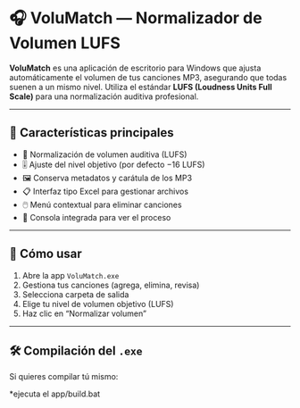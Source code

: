 # 🎧 VoluMatch — Normalizador de Volumen LUFS

**VoluMatch** es una aplicación de escritorio para Windows que ajusta automáticamente el volumen de tus canciones MP3, asegurando que todas suenen a un mismo nivel. Utiliza el estándar **LUFS (Loudness Units Full Scale)** para una normalización auditiva profesional.

---

## 🔑 Características principales

- 🎵 Normalización de volumen auditiva (LUFS)
- 🎚️ Ajuste del nivel objetivo (por defecto −16 LUFS)
- 🖼️ Conserva metadatos y carátula de los MP3
- 📋 Interfaz tipo Excel para gestionar archivos
- 🖱️ Menú contextual para eliminar canciones
- 🧾 Consola integrada para ver el proceso

---

## 🚀 Cómo usar

1. Abre la app `VoluMatch.exe`
2. Gestiona tus canciones (agrega, elimina, revisa)
3. Selecciona carpeta de salida
4. Elige tu nivel de volumen objetivo (LUFS)
5. Haz clic en “Normalizar volumen”

---

## 🛠 Compilación del `.exe`

Si quieres compilar tú mismo:

*ejecuta el app/build.bat
